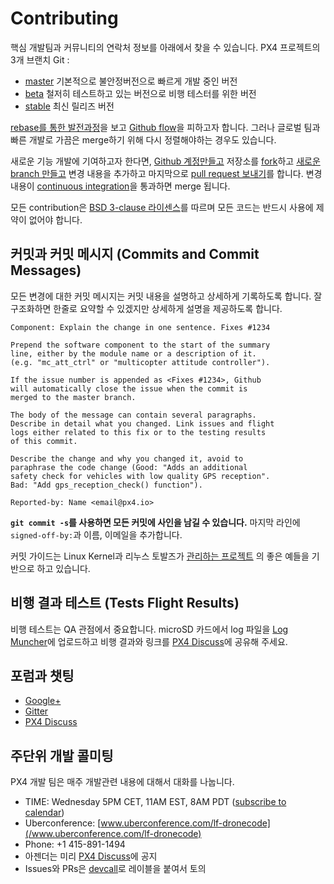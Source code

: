 # Contributing

핵심 개발팀과 커뮤니티의 연락처 정보를 아래에서 찾을 수 있습니다. PX4 프로젝트의 3개 브랜치 Git :

* [master](https://github.com/px4/firmware/tree/master) 기본적으로 불안정버전으로 빠르게 개발 중인 버전
* [beta](https://github.com/px4/firmware/tree/beta) 철저히 테스트하고 있는 버전으로 비행 테스터를 위한 버전
* [stable](https://github.com/px4/firmware/tree/stable) 최신 릴리즈 버전

[rebase를 통한 발전과정](https://www.atlassian.com/git/tutorials/rewriting-history)을 보고 [Github flow](https://guides.github.com/introduction/flow/)을 피하고자 합니다. 그러나 글로벌 팀과 빠른 개발로 가끔은 merge하기 위해 다시 정렬해야하는 경우도 있습니다.

새로운 기능 개발에 기여하고자 한다면, [Github 계정만들고](https://help.github.com/articles/signing-up-for-a-new-github-account/) 저장소를 [fork](https://help.github.com/articles/fork-a-repo/)하고 [새로운 branch 만들고](https://help.github.com/articles/creating-and-deleting-branches-within-your-repository/) 변경 내용을 추가하고 마지막으로 [pull request 보내기](https://help.github.com/articles/using-pull-requests/)를 합니다. 변경 내용이 [continuous integration](https://en.wikipedia.org/wiki/Continuous_integration)을 통과하면 merge 됩니다.

모든 contribution은 [BSD 3-clause 라이센스](https://opensource.org/licenses/BSD-3-Clause)를 따르며 모든 코드는 반드시 사용에 제약이 없어야 합니다.

## 커밋과 커밋 메시지 (Commits and Commit Messages)

모든 변경에 대한 커밋 메시지는 커밋 내용을 설명하고 상세하게 기록하도록 합니다. 잘 구조화하면 한줄로 요약할 수 있겠지만 상세하게 설명을 제공하도록 합니다.

```
Component: Explain the change in one sentence. Fixes #1234

Prepend the software component to the start of the summary
line, either by the module name or a description of it.
(e.g. "mc_att_ctrl" or "multicopter attitude controller").

If the issue number is appended as <Fixes #1234>, Github
will automatically close the issue when the commit is
merged to the master branch.

The body of the message can contain several paragraphs.
Describe in detail what you changed. Link issues and flight
logs either related to this fix or to the testing results
of this commit.

Describe the change and why you changed it, avoid to
paraphrase the code change (Good: "Adds an additional
safety check for vehicles with low quality GPS reception".
Bad: "Add gps_reception_check() function").

Reported-by: Name <email@px4.io>
```

**`git commit -s`를 사용하면 모든 커밋에 사인을 남길 수 있습니다.** 마지막 라인에 `signed-off-by:`과 이름, 이메일을 추가합니다.

커밋 가이드는 Linux Kernel과 리누스 토발즈가 [관리하는 프로젝트](https://github.com/torvalds/subsurface/blob/a48494d2fbed58c751e9b7e8fbff88582f9b2d02/README#L88-L115) 의 좋은 예들을 기반으로 하고 있습니다.

## 비행 결과 테스트 (Tests Flight Results)

비행 테스트는 QA 관점에서 중요합니다. microSD 카드에서 log 파일을 [Log Muncher](http://logs.uaventure.com)에 업로드하고 비행 결과와 링크를 [PX4 Discuss](http://discuss.px4.io/)에 공유해 주세요.

## 포럼과 챗팅

* [Google+](https://plus.google.com/117509651030855307398)
* [Gitter](https://gitter.im/PX4/Firmware)
* [PX4 Discuss](http://discuss.px4.io/)

## 주단위 개발 콜미팅

PX4 개발 팀은 매주 개발관련 내용에 대해서 대화를 나눕니다.

* TIME: Wednesday 5PM CET, 11AM EST, 8AM PDT \([subscribe to calendar](https://calendar.google.com/calendar/ical/px4.io_fs35jm7ugmvahv5juhhr3tkkf0%40group.calendar.google.com/public/basic.ics)\)
* Uberconference: [www.uberconference.com/lf-dronecode](/www.uberconference.com/lf-dronecode)
* Phone: +1 415-891-1494
* 아젠더는 미리 [PX4 Discuss](http://discuss.px4.io/c/weekly-dev-call)에 공지
* Issues와 PRs은 [devcall](https://github.com/PX4/Firmware/labels/devcall)로 레이블을 붙여서 토의
